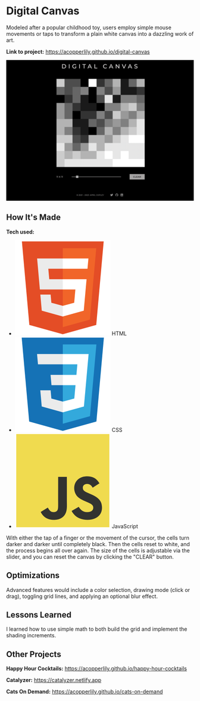 # Digital Canvas
Modeled after a popular childhood toy, users employ simple mouse movements or taps to transform a plain white canvas into a dazzling work of art.

**Link to project:** https://acopperlily.github.io/digital-canvas

![Screenshot of Digital Canvas website](https://raw.githubusercontent.com/acopperlily/digital-canvas/main/main-preview.png)

## How It's Made

**Tech used:** 
- ![html](./images/html.svg) HTML
- ![css](./images/css.svg) CSS
- ![javascript](./images/javascript.svg) JavaScript

With either the tap of a finger or the movement of the cursor, the cells turn darker and darker until completely black. Then the cells reset to white, and the process begins all over again. The size of the cells is adjustable via the slider, and you can reset the canvas by clicking the "CLEAR" button.

## Optimizations

Advanced features would include a color selection, drawing mode (click or drag), toggling grid lines, and applying an optional blur effect.

## Lessons Learned

I learned how to use simple math to both build the grid and implement the shading increments.

## Other Projects

**Happy Hour Cocktails:** https://acopperlily.github.io/happy-hour-cocktails

**Catalyzer:** https://catalyzer.netlify.app

**Cats On Demand:** https://acopperlily.github.io/cats-on-demand
